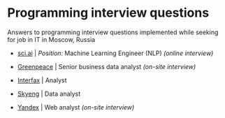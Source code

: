 # Programming interview questions
Answers to programming interview questions implemented while seeking for job in IT in Moscow, Russia

- [sci.ai](https://sci.ai/) | *Position:* Machine Learning Engineer (NLP) *(online interview)*

- [Greenpeace](http://www.greenpeace.org/russia/en/) | Senior business data analyst *(on-site interview)*

- [Interfax](http://www.interfax.com/) | Analyst    

- [Skyeng](https://skyeng.ru/) | Data analyst 

- [Yandex](https://yandex.com/company/) | Web analyst *(on-site interview)*
